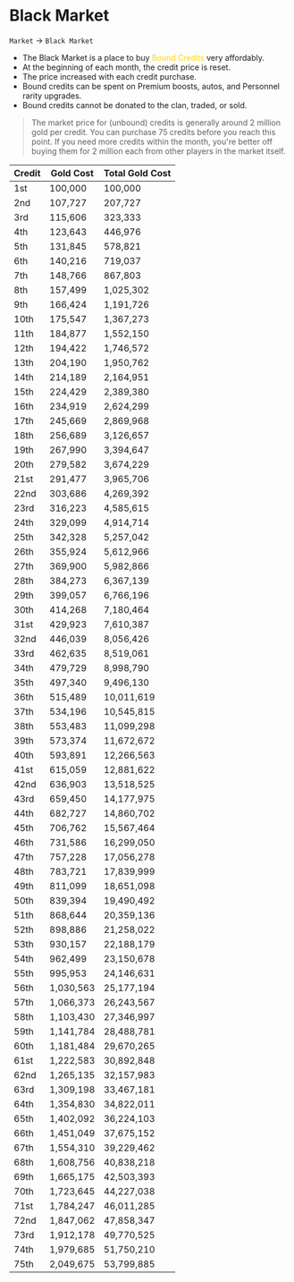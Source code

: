 # Black Market

`Market` &rarr; `Black Market`

* The Black Market is a place to buy <span style='color:gold'>Bound Credits</span> very affordably.
* At the beginning of each month, the credit price is reset.
* The price increased with each credit purchase.
* Bound credits can be spent on Premium boosts, autos, and Personnel rarity upgrades.
* Bound credits cannot be donated to the clan, traded, or sold.

> The market price for (unbound) credits is generally around 2 million gold per credit. You can purchase 75 credits before you reach this point. If you need more credits within the month, you're better off buying them for 2 million each from other players in the market itself.


| Credit | Gold Cost | Total Gold Cost |
| ------ | ---- | ---------- |
| 1st | 100,000 | 100,000 |
| 2nd | 107,727 | 207,727 |
| 3rd | 115,606 | 323,333 |
| 4th | 123,643 | 446,976 |
| 5th | 131,845 | 578,821 |
| 6th | 140,216 | 719,037 |
| 7th | 148,766 | 867,803 |
| 8th | 157,499 | 1,025,302 |
| 9th | 166,424 | 1,191,726 |
| 10th | 175,547 | 1,367,273 |
| 11th | 184,877 | 1,552,150 |
| 12th | 194,422 | 1,746,572 |
| 13th | 204,190 | 1,950,762 |
| 14th | 214,189 | 2,164,951 |
| 15th | 224,429 | 2,389,380 |
| 16th | 234,919 | 2,624,299 |
| 17th | 245,669 | 2,869,968 |
| 18th | 256,689 | 3,126,657 |
| 19th | 267,990 | 3,394,647 |
| 20th | 279,582 | 3,674,229 |
| 21st | 291,477 | 3,965,706 |
| 22nd | 303,686 | 4,269,392 |
| 23rd | 316,223 | 4,585,615 |
| 24th | 329,099 | 4,914,714 |
| 25th | 342,328 | 5,257,042 |
| 26th | 355,924 | 5,612,966 |
| 27th | 369,900 | 5,982,866 |
| 28th | 384,273 | 6,367,139 |
| 29th | 399,057 | 6,766,196 |
| 30th | 414,268 | 7,180,464 |
| 31st | 429,923 | 7,610,387 |
| 32nd | 446,039 | 8,056,426 |
| 33rd | 462,635 | 8,519,061 |
| 34th | 479,729 | 8,998,790 |
| 35th | 497,340 | 9,496,130 |
| 36th | 515,489 | 10,011,619 |
| 37th | 534,196 | 10,545,815 |
| 38th | 553,483 | 11,099,298 |
| 39th | 573,374 | 11,672,672 |
| 40th | 593,891 | 12,266,563 |
| 41st | 615,059 | 12,881,622 |
| 42nd | 636,903 | 13,518,525 |
| 43rd | 659,450 | 14,177,975 |
| 44th | 682,727 | 14,860,702 |
| 45th | 706,762 | 15,567,464 |
| 46th | 731,586 | 16,299,050 |
| 47th | 757,228 | 17,056,278 |
| 48th | 783,721 | 17,839,999 |
| 49th | 811,099 | 18,651,098 |
| 50th | 839,394 | 19,490,492 |
| 51th | 868,644 | 20,359,136 |
| 52th | 898,886 | 21,258,022 |
| 53th | 930,157 | 22,188,179 |
| 54th | 962,499 | 23,150,678 |
| 55th | 995,953 | 24,146,631 |
| 56th | 1,030,563 | 25,177,194 |
| 57th | 1,066,373 | 26,243,567 |
| 58th | 1,103,430 | 27,346,997 |
| 59th | 1,141,784 | 28,488,781 |
| 60th | 1,181,484 | 29,670,265 |
| 61st | 1,222,583 | 30,892,848 |
| 62nd | 1,265,135 | 32,157,983 |
| 63rd | 1,309,198 | 33,467,181 |
| 64th | 1,354,830 | 34,822,011 |
| 65th | 1,402,092 | 36,224,103 |
| 66th | 1,451,049 | 37,675,152 |
| 67th | 1,554,310 | 39,229,462 |
| 68th | 1,608,756 | 40,838,218 |
| 69th | 1,665,175 | 42,503,393 |
| 70th | 1,723,645 | 44,227,038 |
| 71st | 1,784,247 | 46,011,285 |
| 72nd | 1,847,062 | 47,858,347 |
| 73rd | 1,912,178 | 49,770,525 |
| 74th | 1,979,685 | 51,750,210 |
| 75th | 2,049,675 | 53,799,885 |
